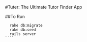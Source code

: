 #Tuter: The Ultimate Tutor Finder App

##To Run
`````
  rake db:migrate
  rake db:seed
  rails server
````

